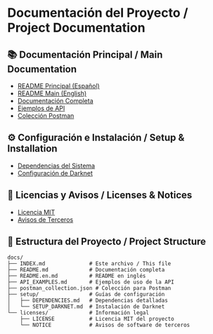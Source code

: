 # Documentación del Proyecto / Project Documentation

## 📚 Documentación Principal / Main Documentation

- [README Principal (Español)](../README.md)
- [README Main (English)](README.en.md)
- [Documentación Completa](README.md)
- [Ejemplos de API](API_EXAMPLES.md)
- [Colección Postman](postman_collection.json)

## ⚙️ Configuración e Instalación / Setup & Installation

- [Dependencias del Sistema](setup/DEPENDENCIES.md)
- [Configuración de Darknet](setup/SETUP_DARKNET.md)

## 📜 Licencias y Avisos / Licenses & Notices

- [Licencia MIT](licenses/LICENSE)
- [Avisos de Terceros](licenses/NOTICE)

## 📁 Estructura del Proyecto / Project Structure

```
docs/
├── INDEX.md              # Este archivo / This file
├── README.md             # Documentación completa
├── README.en.md          # README en inglés
├── API_EXAMPLES.md       # Ejemplos de uso de la API
├── postman_collection.json # Colección para Postman
├── setup/                # Guías de configuración
│   ├── DEPENDENCIES.md   # Dependencias detalladas
│   └── SETUP_DARKNET.md  # Instalación de Darknet
└── licenses/             # Información legal
    ├── LICENSE           # Licencia MIT del proyecto
    └── NOTICE            # Avisos de software de terceros
```